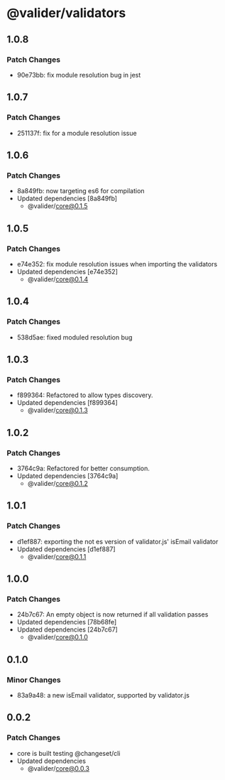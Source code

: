 # @valider/validators

## 1.0.8

### Patch Changes

- 90e73bb: fix module resolution bug in jest

## 1.0.7

### Patch Changes

- 251137f: fix for a module resolution issue

## 1.0.6

### Patch Changes

- 8a849fb: now targeting es6 for compilation
- Updated dependencies [8a849fb]
  - @valider/core@0.1.5

## 1.0.5

### Patch Changes

- e74e352: fix module resolution issues when importing the validators
- Updated dependencies [e74e352]
  - @valider/core@0.1.4

## 1.0.4

### Patch Changes

- 538d5ae: fixed moduled resolution bug

## 1.0.3

### Patch Changes

- f899364: Refactored to allow types discovery.
- Updated dependencies [f899364]
  - @valider/core@0.1.3

## 1.0.2

### Patch Changes

- 3764c9a: Refactored for better consumption.
- Updated dependencies [3764c9a]
  - @valider/core@0.1.2

## 1.0.1

### Patch Changes

- d1ef887: exporting the not es version of validator.js' isEmail validator
- Updated dependencies [d1ef887]
  - @valider/core@0.1.1

## 1.0.0

### Patch Changes

- 24b7c67: An empty object is now returned if all validation passes
- Updated dependencies [78b68fe]
- Updated dependencies [24b7c67]
  - @valider/core@0.1.0

## 0.1.0

### Minor Changes

- 83a9a48: a new isEmail validator, supported by validator.js

## 0.0.2

### Patch Changes

- core is built
  testing @changeset/cli
- Updated dependencies
  - @valider/core@0.0.3
